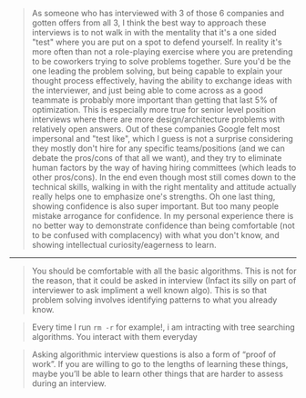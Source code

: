 

> As someone who has interviewed with 3 of those 6 companies and gotten offers from all 3, I think the best way to approach these interviews is to not walk in with the mentality that it's a one sided "test" where you are put on a spot to defend yourself.
In reality it's more often than not a role-playing exercise where you are pretending to be coworkers trying to solve problems together. Sure you'd be the one leading the problem solving, but being capable to explain your thought process effectively, having the ability to exchange ideas with the interviewer, and just being able to come across as a good teammate is probably more important than getting that last 5% of optimization.
> This is especially more true for senior level position interviews where there are more design/architecture problems with relatively open answers. Out of these companies Google felt most impersonal and "test like", which I guess is not a surprise considering they mostly don't hire for any specific teams/positions (and we can debate the pros/cons of that all we want), and they try to eliminate human factors by the way of having hiring committees (which leads to other pros/cons).
> In the end even though most still comes down to the technical skills, walking in with the right mentality and attitude actually really helps one to emphasize one's strengths.
> Oh one last thing, showing confidence is also super important. But too many people mistake arrogance for confidence. In my personal experience there is no better way to demonstrate confidence than being comfortable (not to be confused with complacency) with what you don't know, and showing intellectual curiosity/eagerness to learn.
-----
> You should be comfortable with all the basic algorithms. This is not for the reason, that it could be asked in interview (Infact its silly on part of interviewer to ask impliment a well known algo). This is so that problem solving involves identifying patterns to what you already know. 

> Every time I run `rm -r` for example!, i am intracting with tree searching algorithms. You interact with them everyday

> Asking algorithmic interview questions is also a form of “proof of work”. If you are willing to go to the lengths of learning these things, maybe you’ll be able to learn other things that are harder to assess during an interview.
